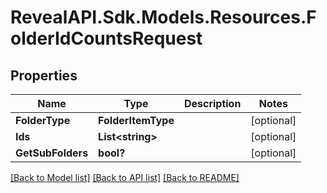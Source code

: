 # RevealAPI.Sdk.Models.Resources.FolderIdCountsRequest
## Properties

Name | Type | Description | Notes
------------ | ------------- | ------------- | -------------
**FolderType** | **FolderItemType** |  | [optional] 
**Ids** | **List&lt;string&gt;** |  | [optional] 
**GetSubFolders** | **bool?** |  | [optional] 

[[Back to Model list]](../README.md#documentation-for-models) [[Back to API list]](../README.md#documentation-for-api-endpoints) [[Back to README]](../README.md)

